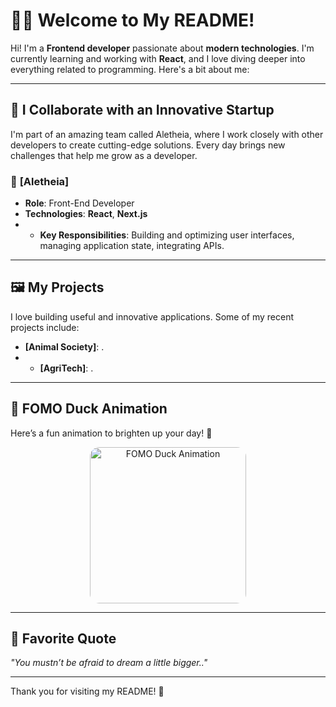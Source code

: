# 👨‍💻 Welcome to My README!

Hi! I'm a **Frontend developer** passionate about **modern technologies**. I'm currently learning and working with **React**, and I love diving deeper into everything related to programming. Here's a bit about me:

---

## 🚀 **I Collaborate with an Innovative Startup**

I'm part of an amazing team called Aletheia, where I work closely with other developers to create cutting-edge solutions. Every day brings new challenges that help me grow as a developer.

### 💼 **[Aletheia]**
- **Role**: Front-End Developer
- **Technologies**: **React**, **Next.js**
- - **Key Responsibilities**: Building and optimizing user interfaces, managing application state, integrating APIs.

---



## 🖼️ My Projects

I love building useful and innovative applications. Some of my recent projects include:

- **[Animal Society]**: .
- - **[AgriTech]**: .

---

## 🦆 FOMO Duck Animation

Here’s a fun animation to brighten up your day! 🎉

<p align="center">
  <img width="250" style="border-radius: 15px;" src="https://media.giphy.com/media/HzPtbOKyBoBFsK4hyc/giphy.gif" alt="FOMO Duck Animation">
</p>

---

## 💬 **Favorite Quote**

*"You mustn’t be afraid to dream a little
 bigger.."* 

---

Thank you for visiting my README! 🚀
